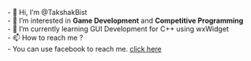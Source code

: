 <!DOCTYPE html>
<head>
</head>
<body>
  <div >
      - 👋 Hi, I’m @TakshakBist
  </div>
  <div>
    - 👀 I’m interested in <b>Game Development</b> and <b>Competitive Programming</b>
  </div>
  <div>
    - 🌱 I’m currently learning GUI Development for C++ using wxWidget
  </div>
  <div>
    - 📫 How to reach me ?</div>
  <div>
    -  You can use facebook to reach me. 
    <a href="https://www.facebook.com/bist.takshak" > click here </a>
    
  </div>
</body>
<!---
TakshakBist/TakshakBist is a ✨ special ✨ repository because its `README.md` (this file) appears on your GitHub profile.
You can click the Preview link to take a look at your changes.
--->
